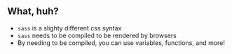 ## What, huh?
- `sass` is a slighty different css syntax
- `sass` needs to be compiled to be rendered by browsers
- By needing to be compiled, you can use variables, functions, and more!
